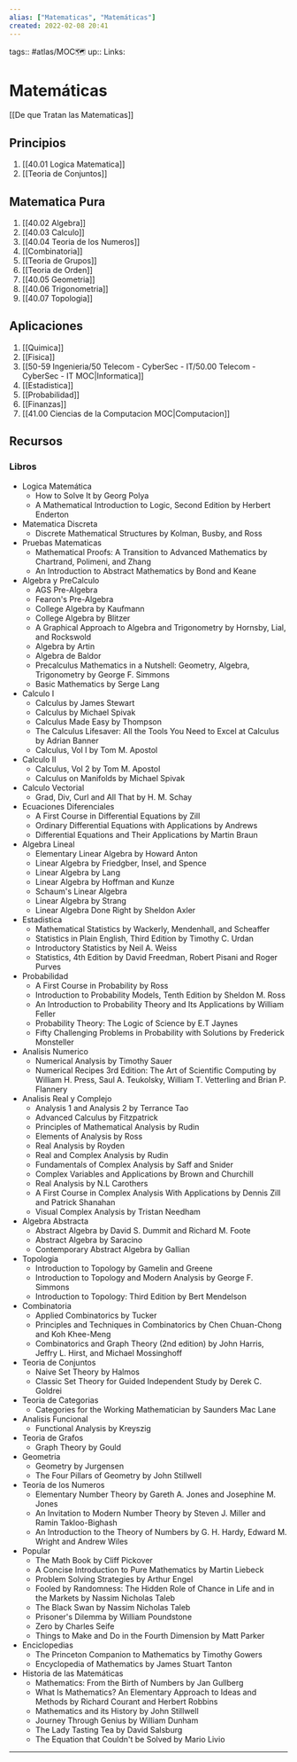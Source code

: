 ```yaml
---
alias: ["Matematicas", "Matemáticas"]
created: 2022-02-08 20:41
---
```

tags:: #atlas/MOC🗺 
up:: 
Links: 
# Matemáticas
[[De que Tratan las Matematicas]]

## Principios
1. [[40.01 Logica Matematica]]
2. [[Teoria de Conjuntos]]

## Matematica Pura
1. [[40.02 Algebra]]
2. [[40.03 Calculo]]
3. [[40.04 Teoria de los Numeros]]
4. [[Combinatoria]]
5. [[Teoria de Grupos]]
6. [[Teoria de Orden]]
7. [[40.05 Geometria]]
8. [[40.06 Trigonometria]]
9. [[40.07 Topologia]]

## Aplicaciones
1. [[Quimica]]
2. [[Fisica]]
3. [[50-59 Ingenieria/50 Telecom - CyberSec - IT/50.00 Telecom - CyberSec - IT MOC|Informatica]]
4. [[Estadistica]]
5. [[Probabilidad]]
6. [[Finanzas]]
7. [[41.00 Ciencias de la Computacion MOC|Computacion]]

## Recursos
### Libros
- Logica Matemática
	- How to Solve It by Georg Polya
	- A Mathematical Introduction to Logic, Second Edition by Herbert Enderton
- Matematica Discreta
	- Discrete Mathematical Structures by Kolman, Busby, and Ross
- Pruebas Matematicas
	- Mathematical Proofs: A Transition to Advanced Mathematics by Chartrand, Polimeni, and Zhang
	- An Introduction to Abstract Mathematics by Bond and Keane
- Algebra y PreCalculo
	- AGS Pre-Algebra
	- Fearon's Pre-Algebra
	- College Algebra by Kaufmann
	- College Algebra by Blitzer
	- A Graphical Approach to Algebra and Trigonometry by Hornsby, Lial, and Rockswold
	- Algebra by Artin
	- Algebra de Baldor
	- Precalculus Mathematics in a Nutshell: Geometry, Algebra, Trigonometry by George F. Simmons
	- Basic Mathematics by Serge Lang
- Calculo I
	- Calculus by James Stewart
	- Calculus by Michael Spivak
	- Calculus Made Easy by Thompson
	- The Calculus Lifesaver: All the Tools You Need to Excel at Calculus by Adrian Banner
	- Calculus, Vol I by Tom M. Apostol
- Calculo II
	- Calculus, Vol 2 by Tom M. Apostol
	- Calculus on Manifolds by Michael Spivak
- Calculo Vectorial
	- Grad, Div, Curl and All That by H. M. Schay 
- Ecuaciones Diferenciales
	- A First Course in Differential Equations by Zill
	- Ordinary Differential Equations with Applications by Andrews
	- Differential Equations and Their Applications by Martin Braun
- Algebra Lineal
	- Elementary Linear Algebra by Howard Anton
	- Linear Algebra by Friedgber, Insel, and Spence
	- Linear Algebra by Lang
	- Linear Algebra by Hoffman and Kunze
	- Schaum's Linear Algebra
	- Linear Algebra by Strang
	- Linear Algebra Done Right by Sheldon Axler
- Estadistica
	- Mathematical Statistics by Wackerly, Mendenhall, and Scheaffer
	- Statistics in Plain English, Third Edition by Timothy C. Urdan
	- Introductory Statistics by Neil A. Weiss
	- Statistics, 4th Edition by David Freedman, Robert Pisani and Roger Purves
- Probabilidad
	- A First Course in Probability by Ross
	- Introduction to Probability Models, Tenth Edition by Sheldon M. Ross
	- An Introduction to Probability Theory and Its Applications by William Feller
	- Probability Theory: The Logic of Science by E.T Jaynes
	- Fifty Challenging Problems in Probability with Solutions by Frederick Monsteller
- Analisis Numerico
	- Numerical Analysis by Timothy Sauer
	- Numerical Recipes 3rd Edition: The Art of Scientific Computing by William H. Press, Saul A. Teukolsky, William T. Vetterling and Brian P. Flannery
- Analisis Real y Complejo
	- Analysis 1 and Analysis 2 by Terrance Tao
	- Advanced Calculus by Fitzpatrick
	- Principles of Mathematical Analysis by Rudin
	- Elements of Analysis by Ross
	- Real Analysis by Royden
	- Real and Complex Analysis by Rudin
	- Fundamentals of Complex Analysis by Saff and Snider
	- Complex Variables and Applications by Brown and Churchill
	- Real Analysis by N.L Carothers
	- A First Course in Complex Analysis With Applications by Dennis Zill and Patrick Shanahan
	- Visual Complex Analysis by Tristan Needham
- Algebra Abstracta
	- Abstract Algebra by David S. Dummit and Richard M. Foote
	- Abstract Algebra by Saracino
	- Contemporary Abstract Algebra by Gallian
- Topologia
	- Introduction to Topology by Gamelin and Greene
	- Introduction to Topology and Modern Analysis by George F. Simmons
	- Introduction to Topology: Third Edition by Bert Mendelson
- Combinatoria
	- Applied Combinatorics by Tucker
	- Principles and Techniques in Combinatorics by Chen Chuan-Chong and Koh Khee-Meng
	- Combinatorics and Graph Theory (2nd edition) by John Harris, Jeffry L. Hirst, and Michael Mossinghoff
- Teoria de Conjuntos
	- Naive Set Theory by Halmos
	- Classic Set Theory for Guided Independent Study by Derek C. Goldrei
- Teoria de Categorias
	- Categories for the Working Mathematician by Saunders Mac Lane
- Analisis Funcional
	- Functional Analysis by Kreyszig
- Teoria de Grafos
	- Graph Theory by Gould
- Geometria
	- Geometry by Jurgensen
	- The Four Pillars of Geometry by John Stillwell
- Teoría de los Numeros
	- Elementary Number Theory by Gareth A. Jones and Josephine M. Jones
	- An Invitation to Modern Number Theory by Steven J. Miller and Ramin Takloo-Bighash
	- An Introduction to the Theory of Numbers by G. H. Hardy, Edward M. Wright and Andrew Wiles
- Popular
	- The Math Book by Cliff Pickover
	- A Concise Introduction to Pure Mathematics by Martin Liebeck
	- Problem Solving Strategies by Arthur Engel
	- Fooled by Randomness: The Hidden Role of Chance in Life and in the Markets by Nassim Nicholas Taleb
	- The Black Swan by Nassim Nicholas Taleb
	- Prisoner's Dilemma by William Poundstone
	- Zero by Charles Seife
	- Things to Make and Do in the Fourth Dimension by Matt Parker
- Enciclopedias
	- The Princeton Companion to Mathematics by Timothy Gowers
	- Encyclopedia of Mathematics by James Stuart Tanton
- Historia de las Matemáticas
	- Mathematics: From the Birth of Numbers by Jan Gullberg
	- What Is Mathematics? An Elementary Approach to Ideas and Methods by Richard Courant and Herbert Robbins
	- Mathematics and its History by John Stillwell
	- Journey Through Genius by William Dunham
	- The Lady Tasting Tea by David Salsburg
	- The Equation that Couldn't be Solved by Mario Livio
___
